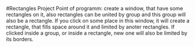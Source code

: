 #Rectangles Project
Point of programm: create a window, that have some rectangles on it, also rectangles can be united by group and this group will also be a rectangle. 
If you click on some place in this window, it will create a rectangle, that fills space around it and limited by anoter rectangles.
If clicked inside a group, or inside a rectangle, new one will also be limited by its borders.
